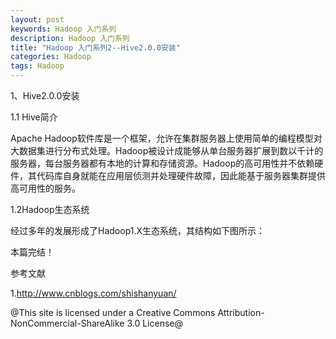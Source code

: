 ```yaml
---
layout: post
keywords: Hadoop 入门系列
description: Hadoop 入门系列
title: "Hadoop 入门系列2--Hive2.0.0安装"
categories: Hadoop
tags: Hadoop
---
```


1、Hive2.0.0安装

1.1 Hive简介

Apache Hadoop软件库是一个框架，允许在集群服务器上使用简单的编程模型对大数据集进行分布式处理。Hadoop被设计成能够从单台服务器扩展到数以千计的服务器，每台服务器都有本地的计算和存储资源。Hadoop的高可用性并不依赖硬件，其代码库自身就能在应用层侦测并处理硬件故障，因此能基于服务器集群提供高可用性的服务。

1.2Hadoop生态系统

经过多年的发展形成了Hadoop1.X生态系统，其结构如下图所示：




本篇完结！

参考文献

1.http://www.cnblogs.com/shishanyuan/

@This site is licensed under a Creative Commons Attribution-NonCommercial-ShareAlike 3.0 License@